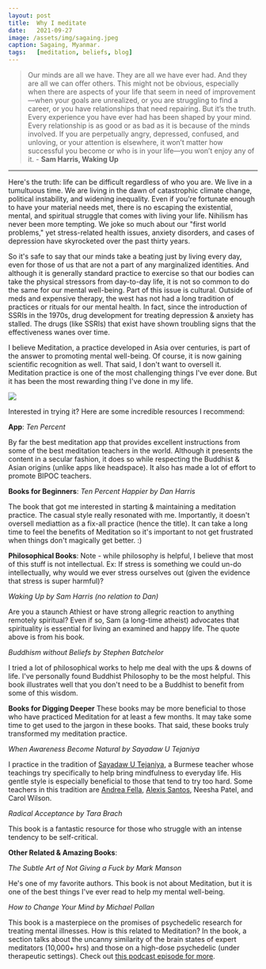 ```yaml
---
layout: post
title:  Why I meditate
date:   2021-09-27
image: /assets/img/sagaing.jpeg
caption: Sagaing, Myanmar.  
tags:   [meditation, beliefs, blog]
---
```



> Our minds are all we have. They are all we have ever had. And they are all we can offer others. This might not be obvious, especially when there are aspects of your life that seem in need of improvement—when your goals are unrealized, or you are struggling to find a career, or you have relationships that need repairing. But it’s the truth. Every experience you have ever had has been shaped by your mind. Every relationship is as good or as bad as it is because of the minds involved. If you are perpetually angry, depressed, confused, and unloving, or your attention is elsewhere, it won’t matter how successful you become or who is in your life—you won’t enjoy any of it.  - **Sam Harris, Waking Up**

***

Here's the truth: life can be difficult regardless of who you are.  We live in a tumultuous time. We are living in the dawn of catastrophic climate change, political instability, and widening inequality.  Even if you're fortunate enough to have your material needs met, there is no escaping the existential, mental, and spiritual struggle that comes with living your life. Nihilism has never been more tempting. We joke so much about our "first world problems," yet stress-related health issues, anxiety disorders, and cases of depression have skyrocketed over the past thirty years.

So it's safe to say that our minds take a beating just by living every day, even for those of us that are not a part of any marginalized identities.  And although it is generally standard practice to exercise so that our bodies can take the physical stressors from day-to-day life, it is not so common to do the same for our mental well-being.  Part of this issue is cultural.  Outside of meds and expensive therapy, the west has not had a long tradition of practices or rituals for our mental health.  In fact, since the introduction of SSRIs in the 1970s, drug development for treating depression & anxiety has stalled. The drugs (like SSRIs) that exist have shown troubling signs that the effectiveness wanes over time.

I believe Meditation, a practice developed in Asia over centuries, is part of the answer to promoting mental well-being.  Of course, it is now gaining scientific recognition as well.  That said, I don't want to oversell it. Meditation practice is one of the most challenging things I've ever done.
But it has been the most rewarding thing I've done in my life.  

![]({{site.baseurl}}/assets/img/bagan.jpeg)


Interested in trying it?  Here are some incredible resources I recommend:

**App**:  *Ten Percent*

By far the best meditation app that provides excellent instructions from some of the best meditation teachers in the world.  Although it presents the content in a secular fashion, it does so while respecting the Buddhist & Asian origins (unlike apps like headspace). It also has made a lot of effort to promote BIPOC teachers.

**Books for Beginners**: *Ten Percent Happier by Dan Harris*

The book that got me interested in starting & maintaining a meditation practice.  The casual style really resonated with me. Importantly, it doesn't oversell mediattion as a fix-all practice (hence the title).  It can take a long time to feel the benefits of Meditation so it's important to not get frustrated when things don't magically get better. :)

**Philosophical Books**:
Note - while philosophy is helpful, I believe that most of this stuff is not intellectual.  Ex: If stress is something we could un-do intellectually, why would we ever stress ourselves out (given the evidence that stress is super harmful)?

*Waking Up by Sam Harris (no relation to Dan)*

Are you a staunch Athiest or have strong allegric reaction to anything remotely spiritual?  Even if so, Sam (a long-time atheist) advocates that spirituality is essential for living an examined and happy life. The quote above is from his book.

*Buddhism without Beliefs by Stephen Batchelor*

I tried a lot of philosophical works to help me deal with the ups & downs of life.  I've personally found Buddhist Philosophy to be the most helpful.  This book illustrates well that you don't need to be a Buddhist to benefit from some of this wisdom.  

**Books for Digging Deeper**
These books may be more beneficial to those who have practiced Meditation for at least a few months.  It may take some time to get used to the jargon in these books. That said, these books truly transformed my meditation practice.  

*When Awareness Become Natural by Sayadaw U Tejaniya*

I practice in the tradition of [Sayadaw U Tejaniya](https://ashintejaniya.org), a Burmese teacher whose teachings try specifically to help bring mindfulness to everyday life. His gentle style is especially beneficial to those that tend to try too hard. Some teachers in this tradition are [Andrea Fella](http://www.insightmeditationcenter.org), [Alexis Santos](https://www.alexissantos.io), Neesha Patel, and Carol Wilson.

*Radical Acceptance by Tara Brach*

This book is a fantastic resource for those who struggle with an intense tendency to be self-critical.   

**Other Related & Amazing Books**:

*The Subtle Art of Not Giving a Fuck by Mark Manson*

He's one of my favorite authors.  This book is not about Meditation, but it is one of the best things I've ever read to help my mental well-being.

*How to Change Your Mind by Michael Pollan*

This book is a masterpiece on the promises of psychedelic research for treating mental illnesses.  How is this related to Meditation?  In the book, a section talks about the uncanny similarity of the brain states of expert meditators (10,000+ hrs) and those on a high-dose psychedelic (under therapeutic settings). Check out [this podcast episode for more](https://www.tenpercent.com/podcast-episode/michael-pollan-380).
